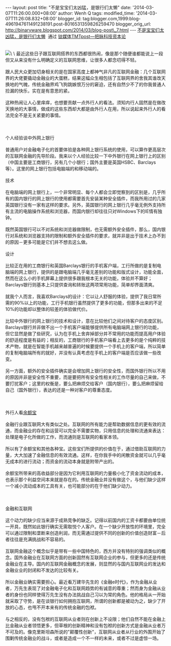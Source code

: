--- layout: post title: "不是宝宝们太凶猛，是银行们太懒" date:
'2014-03-07T11:26:00.000+08:00' author: Wenh Q tags: modified\_time:
'2014-03-07T11:26:08.832+08:00' blogger\_id:
tag:blogger.com,1999:blog-4961947611491238191.post-8016531359826259470
blogger\_orig\_url:
http://binaryware.blogspot.com/2014/03/blog-post\_7.html ---
[不是宝宝们太凶猛，是银行们太懒](http://www.tmtpost.com/97354.html)  通过
[钛媒体TMTpost—把脉科技资本论](http://www.tmtpost.com/)\
\
\
![](https://images-blogger-opensocial.googleusercontent.com/gadgets/proxy?url=http%3A%2F%2Fwww.tmtpost.com%2Fwp-content%2Fuploads%2F2014%2F03%2F139409937592-560x301.jpg&container=blogger&gadget=a&rewriteMime=image%2F*)\
\
最近这些日子跟互联网搭界的东西都很热闹，像是那个随便谁都能说上一段但又从来没有什么明确定义的互联网思维，让很多人都念叨得不轻。\
\
跟人民大众更加切身相关的是在国家高度上都神气非凡的互联网金融：几个互联网界的大佬要撬动金融业的大蛋糕，结果这幅众生相包括了互联网界的舍我其谁改天换地的气魄，传统金融界鸡飞狗跳嫉恨万分的窘迫，还有自然少不了的你我普通人捡漏的快乐，实在是有意思的紧。\
\
这种热闹让人心里痒痒，也想要贡献一点外行人的看法。须知内行人固然是在做改天换地的大事情，做成的这些东西却大都是由外行人在用，所以说起来外行人的看法完全不是无关紧要的事情。\
\
\
\
个人经验谈中外网上银行\
\
普通用户对金融电子化的首要体验是各种网上银行系统的使用，可以算作更高层次的互联网金融的先导阶段。我来以个人经验比较一下中外银行在网上银行上的区别（中国主要是工商银行，另有几个小银行；国外主要是英国HSBC、Barclays等）。这里的网上银行包括电脑端的和移动端的。\
\
技术\
\
在电脑端的网上银行上，一个非常明显、每个人都会立即觉察到的区别是，几乎所有的国内银行的网上银行的使用都需要首先安装某种安全插件，而我所用过的几家英国银行没有一家有这样的要求。另外，英国银行的网上银行几乎毫无例外支持所有主流的电脑操作系统和浏览器，而国内银行却往往只对Windows下的IE情有独钟。\
\
既然英国银行可以不对系统和浏览器做限制，也无需额外安全插件，那么，国内银行对系统和浏览器支持的限制和额外安全插件的要求，就并非是出于技术上办不到的原因－更多可能是它们并不想去这么做。\
\
设计\
\
比较正在用的工商银行和英国Barclays银行的手机客户端，工行所做的是复制电脑端的网上银行，提供的是跟电脑端几乎毫无差别的功能和版式设计，功能全面，然而在这么小的手机屏幕上提供很多跟我根本无关的功能，体验并不算好；Barclays银行则基本上只提供查询和转账这两项常用功能，简单却界面清爽。\
\
就我个人而言，我喜欢Barclays的设计：它以让人舒服的体验，提供了我日常所需的90%以上的功能，工行手机银行虽然提供了更多的功能，但那多出来的不足10%的功能却以整体的较差的体验做代价。\
\
比较中外银行的网上银行的技术和设计，意在比较他们之间对待客户的态度区别。Barclays银行并非做不出一个手机客户端能够提供所有电脑端网上银行的功能，但它显然是做了些研究，认为在手机上舍弃掉部分并不常用的功能而提高用户体验的舒适程度是有益的；相反的，工商银行的手机客户端看上去更多的是个纯粹的技术产物，就是在智能手机越来越普遍的时候要提供一个手机上的客户端，所以简单的复制电脑端所有的就好，并没有认真考虑在手机上的客户端是否应该做一些改变。\
\
另一方面，额外的安全插件确实是会增加网上银行的安全性，而国外银行所以不用的原因并非是安全性不重要，而是要把所有安全性相关的工作尽量的自己来做，不要打扰客户；这里的权衡是，要么把麻烦交给客户（国内银行），要么把麻烦留给自己（国外银行），表达的还是一种对客户的尊重态度。\
\
\
\
外行人看[余额宝](http://www.tmtpost.com/tag/%E4%BD%99%E9%A2%9D%E5%AE%9D)\
\
金融行业跟互联网大有类似之处。互联网的所有能力是帮助数据信息的更有效的流通，而金融业的存在和运营可以完全不需要实物，只用信息的处理和流通来表达：处理是电子化所做的工作，而流通则是互联网的看家本领。\
\
所以有了余额宝和其他各种宝。这些宝们所提供的价值在于，通过借助互联网的力量，大大加速了金融信息的有效流通。这样，在你我手中的闲散资金就可以几乎毫无成本的进行流动；而资金的流动本身就是附带产出的。\
\
余额宝所带来的高收益部分是因为它利用互联网的力量极小化了资金流动的成本，也表示那个利益空间本来就是存在的。传统金融业并没有做这个，与他们缺少这样一个减小流动成本的工具有关，也可能部分的在于他们缺少动力。\
\
\
\
金融和互联网\
\
这个动力的缺少应当来源于成熟竞争的缺乏。记得以前国内的工资卡都要由单位统一开具，既然如此银行确实无需取悦个人客户。在一个缺少开放性的环境里，完全可以通过限制和垄断来创造利润，而无需通过提供不同的创新的价值创造财富－后者往往是充满挑战和不容易的。\
\
互联网金融这个概念似乎是带有一些中国特色的，西方并没有特别的强调类似的概念。国外金融业在互联网方面的创新固然有互联网企业的参与，但更多的还是传统金融业在主导。国内的互联网金融概念的发展，则显然的与国内互联网业的发达和金融业业的封闭和不发达的比较有关。\
\
所以金融业确实需要担心。最近看万建华先生的《金融e时代》，作为金融从业者，万先生表现了对金融电子化和互联网趋势的有诚意的尊重；然而身为金融从业者的身份也同样使得万先生没有办法挑战自己习以为常的角色。他的格局从一开始就采取了守势，是在谈银行如何拥抱互联网，所谓的创新都是被动为之，缺少了开放的心态，也甩不开本来有的传统金融的包袱。\
\
与之相反的，没有包袱的互联网从业者则在创新上不设限；他们自然不能在金融上比金融从业者领悟更多，但草根的创新精神和没有包袱的创新方式是金融从业者万不可及的。像克里斯坦森所说的"颠覆性创新"，互联网从业者从行业的外围开始了围剿传统金融业的战斗，或者是造成一个不一样的未来，或者不过是虚惊一场。
